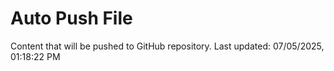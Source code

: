# Auto Push File

Content that will be pushed to GitHub repository.
Last updated: 07/05/2025, 01:18:22 PM